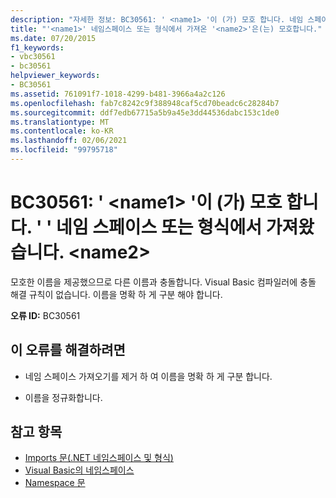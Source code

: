 ```yaml
---
description: "자세한 정보: BC30561: ' <name1> '이 (가) 모호 합니다. 네임 스페이스 또는 형식에서 가져옴<name2>"
title: "'<name1>' 네임스페이스 또는 형식에서 가져온 '<name2>'은(는) 모호합니다."
ms.date: 07/20/2015
f1_keywords:
- vbc30561
- bc30561
helpviewer_keywords:
- BC30561
ms.assetid: 761091f7-1018-4299-b481-3966a4a2c126
ms.openlocfilehash: fab7c8242c9f388948caf5cd70beadc6c28284b7
ms.sourcegitcommit: ddf7edb67715a5b9a45e3dd44536dabc153c1de0
ms.translationtype: MT
ms.contentlocale: ko-KR
ms.lasthandoff: 02/06/2021
ms.locfileid: "99795718"
---
```

# <a name="bc30561-name1-is-ambiguous-imported-from-the-namespaces-or-types-name2"></a>BC30561: ' \<name1> '이 (가) 모호 합니다. ' ' 네임 스페이스 또는 형식에서 가져왔습니다. \<name2>

모호한 이름을 제공했으므로 다른 이름과 충돌합니다. Visual Basic 컴파일러에 충돌 해결 규칙이 없습니다. 이름을 명확 하 게 구분 해야 합니다.

 **오류 ID:** BC30561

## <a name="to-correct-this-error"></a>이 오류를 해결하려면

- 네임 스페이스 가져오기를 제거 하 여 이름을 명확 하 게 구분 합니다.

- 이름을 정규화합니다.

## <a name="see-also"></a>참고 항목

- [Imports 문(.NET 네임스페이스 및 형식)](../statements/imports-statement-net-namespace-and-type.md)
- [Visual Basic의 네임스페이스](../../programming-guide/program-structure/namespaces.md)
- [Namespace 문](../statements/namespace-statement.md)
